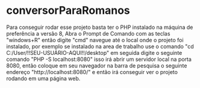 # conversorParaRomanos

Para conseguir rodar esse projeto basta ter o PHP instalado na máquina de preferência a versão 8, Abra o Prompt de Comando com as teclas "windows+R" então digite "cmd" navegue até o local onde o projeto foi instalado, por exemplo se instalado na area de trabalho use o comando "cd C:/User/!!SEU-USUÁRIO-AQUI!!/desktop" em seguida digite o seguinte comando "PHP -S localhost:8080" isso irá abrir um servidor local na porta 8080, então coloque em seu navegador na barra de pesquisa o seguinte endereço "http://localhost:8080/" e então irá conseguir ver o projeto rodando em uma página web.
